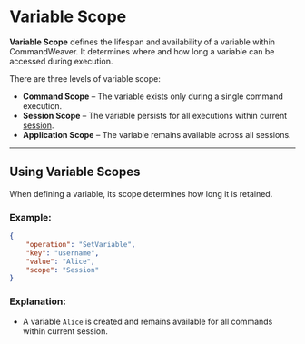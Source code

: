 # Variable Scope

**Variable Scope** defines the lifespan and availability of a variable within CommandWeaver. It determines where and how long a variable can be accessed during execution.

There are three levels of variable scope:

- **Command Scope** – The variable exists only during a single command execution.
- **Session Scope** – The variable persists for all executions within current [session](session.md).
- **Application Scope** – The variable remains available across all sessions.

---

## Using Variable Scopes

When defining a variable, its scope determines how long it is retained.

### Example:
```json
{
    "operation": "SetVariable",
    "key": "username",
    "value": "Alice",
    "scope": "Session"
}
```
### Explanation:
- A variable `Alice` is created and remains available for all commands within current session.
